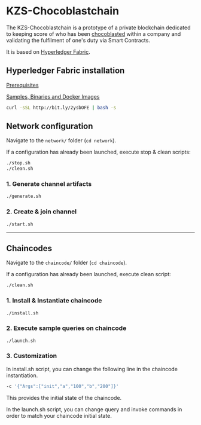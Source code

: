 # KZS-Chocoblastchain

The KZS-Chocoblastchain is a prototype of a private blockchain dedicated to keeping score of who has been [chocoblasted](http://www.chocoblast.fr/) within a company and validating the fulfilment of one's duty via Smart Contracts.

It is based on [Hyperledger Fabric](https://hyperledger-fabric.readthedocs.io/en/latest/blockchain.html).


## Hyperledger Fabric installation

[Prerequisites](https://hyperledger-fabric.readthedocs.io/en/latest/prereqs.html)

[Samples, Binaries and Docker Images](https://hyperledger-fabric.readthedocs.io/en/latest/install.html)

````bash
curl -sSL http://bit.ly/2ysbOFE | bash -s
````

## Network configuration

Navigate to the ``network/`` folder (``cd network``).

If a configuration has already been launched, execute stop & clean scripts: 

````bash
./stop.sh
./clean.sh
````

### 1. Generate channel artifacts
````bash
./generate.sh
````

### 2. Create & join channel
````bash
./start.sh
````

----

## Chaincodes

Navigate to the ``chaincode/`` folder (``cd chaincode``).

If a configuration has already been launched, execute clean script: 

````bash
./clean.sh
````

### 1. Install & Instantiate chaincode

````bash
./install.sh
````


### 2. Execute sample queries on chaincode

````bash
./launch.sh
````

### 3. Customization

In install.sh script, you can change the following line in the chaincode instantiation.
````bash
-c '{"Args":["init","a","100","b","200"]}'
````
This provides the initial state of the chaincode.

In the launch.sh script, you can change query and invoke commands in order to match your chaincode initial state.
